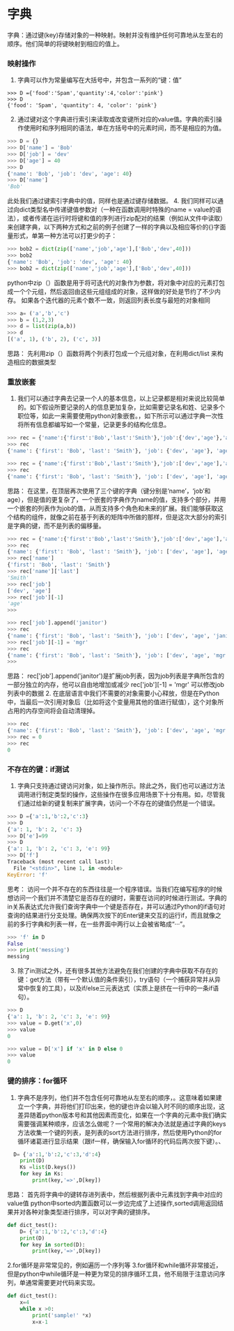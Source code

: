 # 字典
字典：通过键(key)存储对象的一种映射。映射并没有维护任何可靠地从左至右的顺序。他们简单的将键映射到相应的值上。
### 映射操作
1. 字典可以作为常量编写在大括号中，并包含一系列的“键：值”
```pthon
>>> D ={'food':'Spam','quantity':4,'color':'pink'}
>>> D
{'food': 'Spam', 'quantity': 4, 'color': 'pink'}
```
2. 通过键对这个字典进行索引来读取或改变键所对应的value值。字典的索引操作使用时和序列相同的语法，单在方括号中的元素时间，而不是相应的为值。
```python
>>> D = {}
>>> D['name'] = 'Bob'
>>> D['job'] = 'dev'
>>> D['age'] = 40
>>> D
{'name': 'Bob', 'job': 'dev', 'age': 40}
>>> D['name']
'Bob'
```
此处我们通过键索引字典中的值，同样也是通过键存储数据。
4. 我们同样可以通过向dict类型名中传递键值参数对（一种在函数调用时特殊的name = value的语法），或者传递在运行时将键和值的序列进行zip配对的结果（例如从文件中读取）来创建字典，以下两种方式和之前的例子创建了一样的字典以及相应等价的{}字面量形式，单第一种方法可以打更少的子：
```python
>>> bob2 = dict(zip(['name','job','age'],['Bob','dev',40]))
>>> bob2
{'name': 'Bob', 'job': 'dev', 'age': 40}
>>> bob2 = dict(zip(['name','job','age'],['Bob','dev',40]))
```
python中zip（）函数是用于将可迭代的对象作为参数，将对象中对应的元素打包成一个个元组，然后返回由这些元组组成的对象，这样做的好处是节约了不少内存。
如果各个迭代器的元素个数不一致，则返回列表长度与最短的对象相同
```python
>>> a= ('a','b','c')
>>> b = (1,2,3)
>>> d = list(zip(a,b))
>>> d
[('a', 1), ('b', 2), ('c', 3)]
```
思路：
先利用zip（）函数将两个列表打包成一个元组对象，在利用dict/list 来构造相应的数据类型
### 重放嵌套
1. 我们可以通过字典去记录一个人的基本信息，以上记录都是相对来说比较简单的。如下假设所要记录的人的信息更加复杂，比如需要记录名和姓、记录多个职位等，如此一来需要使用python对象嵌套。，如下所示可以通过字典一次性将所有信息都编写如一个常量，记录更多的结构化信息。
```python
>>> rec = {'name':{'first':'Bob','last':'Smith'},'job':{'dev','age'},'age':40.5}
>>> rec
{'name': {'first': 'Bob', 'last': 'Smith'}, 'job': {'dev', 'age'}, 'age': 40.5}

>>> rec = {'name':{'first':'Bob','last':'Smith'},'job':['dev','age'],'age':40.5}
>>> rec
{'name': {'first': 'Bob', 'last': 'Smith'}, 'job': ['dev', 'age'], 'age': 40.5}
```
 思路：
在这里，在顶层再次使用了三个键的字典（键分别是‘name’，‘job’和age），但是值的更复杂了，一个嵌套的字典作为name的值，支持多个部分，并用一个嵌套的列表作为job的值，从而支持多个角色和未来的扩展。我们能够获取这个结构的组件，就像之前在基于列表的矩阵中所做的那样，但是这次大部分的索引是字典的键，而不是列表的偏移量。
```python
>>> rec = {'name':{'first':'Bob','last':'Smith'},'job':['dev','age'],'age':40.5}
>>> rec
{'name': {'first': 'Bob', 'last': 'Smith'}, 'job': ['dev', 'age'], 'age': 40.5}
>>> rec['name']
{'first': 'Bob', 'last': 'Smith'}
>>> rec['name']['last']
'Smith'
>>> rec['job']
['dev', 'age']
>>> rec['job'][-1]
'age'
>>>

>>> rec['job'].append('janitor')
>>> rec
{'name': {'first': 'Bob', 'last': 'Smith'}, 'job': ['dev', 'age', 'janitor'], 'age': 40.5}
>>> rec['job'][-1] = 'mgr'
>>> rec
{'name': {'first': 'Bob', 'last': 'Smith'}, 'job': ['dev', 'age', 'mgr'], 'age': 40.5}
>>>
```
 思路：
  rec['job'].append('janitor')是扩展job列表，因为job列表是字典所包含的一部分独立的内存，他可以自由地增加或减少
  rec['job'][-1] = 'mgr' 可以修改job列表中的数据
2. 在底层语言中我们不需要的对象需要小心释放，但是在Python中，当最后一次引用对象后（比如将这个变量用其他的值进行赋值），这个对象所占用的内存空间将会自动清理掉。
```python
>>> rec
{'name': {'first': 'Bob', 'last': 'Smith'}, 'job': ['dev', 'age', 'mgr'], 'age': 40.5}
>>> rec = 0
>>> rec
0
```
### 不存在的键：if测试
1. 字典只支持通过键访问对象，如上操作所示。除此之外，我们也可以通过方法调用进行制定类型的操作，这些操作在很多应用场景下十分有用。如，尽管我们通过给新的键复制来扩展字典，访问一个不存在的键值仍然是一个错误。
```python
>>> D ={'a':1,'b':2,'c':3}
>>> D
{'a': 1, 'b': 2, 'c': 3}
>>> D['e']=99
>>> D
{'a': 1, 'b': 2, 'c': 3, 'e': 99}
>>> D['f']
Traceback (most recent call last):
  File "<stdin>", line 1, in <module>
KeyError: 'f'
```
思考：
访问一个并不存在的东西往往是一个程序错误。当我们在编写程序的时候想访问一个我们并不清楚它是否存在的键时，需要在访问的时候进行测试。字典的in关系表达式允许我们查询字典中一个键是否存在，并可以通过Python的if语句对查询的结果进行分支处理。确保两次按下的Enter键来交互的运行if，而且就像之前的多行字典和列表一样，在一些界面中两行以上会被省略成“···”。
```python
>>> 'f' in D
False
>>> print('messing')
messing
```
3. 除了in测试之外，还有很多其他方法避免在我们创建的字典中获取不存在的键：get方法（带有一个默认值的条件索引），try语句（一个捕获异常并从异常中恢复的工具），以及if/else三元表达式（实质上是挤在一行中的一条if语句）。
```python
>>> D
{'a': 1, 'b': 2, 'c': 3, 'e': 99}
>>> value = D.get('x',0)
>>> value
0

>>> value = D['x'] if 'x' in D else 0
>>> value
0
```
### 键的排序：for循环
1. 字典不是序列，他们并不包含任何可靠地从左至右的顺序，。这意味着如果建立一个字典，并将他们打印出来，他的键也许会以输入时不同的顺序出现，这差异随着python版本号和其他因素而变化，如果在一个字典的元素中我们确实需要强调某种顺序，应该怎么做呢？一个常用的解决办法就是通过字典的keys方法收集一个键的列表，是列表的sort方法进行排序，然后使用Python的for循环诸葛进行显示结果（跟if一样，确保输入for循环的代码后两次按下<Enter>键）。、
```python
  D= {'a':1,'b':2,'c':3,'d':4}
    print(D)
    Ks =list(D.keys())
    for key in Ks:
        print(key,'=>',D[key])
```
思路：
首先将字典中的键转存进列表中，然后根据列表中元素找到字典中对应的value值
python中sorted内置函数可以一步边完成了上述操作,sorted调用返回结果并对各种对象类型进行排序，可以对字典的键排序。
```python
def dict_test():
    D= {'a':1,'b':2,'c':3,'d':4}
    print(D)
    for key in sorted(D):
        print(key,'=>',D[key])
```
2.for循环是非常常见的，例如遍历一个序列等
3.for循环和while循环非常接近，但是python中while循环是一种更为常见的排序循环工具，他不局限于注意访问序列，单通常需要更对代码来实现。
```python
def dict_test():
    x=4
    while x >0:
        print('sample!' *x)
        x=x-1

```

